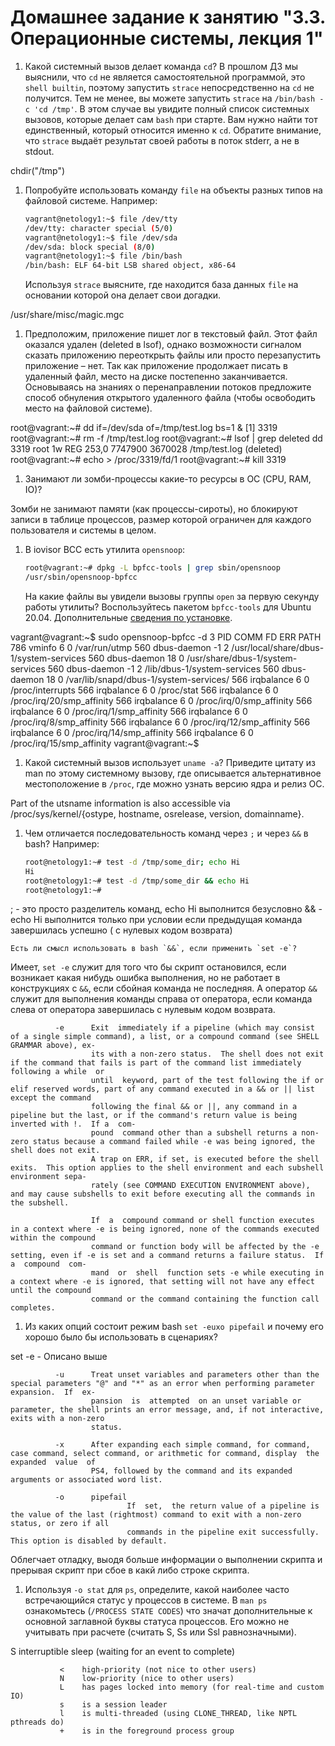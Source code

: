 # Домашнее задание к занятию "3.3. Операционные системы, лекция 1"

1. Какой системный вызов делает команда `cd`? В прошлом ДЗ мы выяснили, что `cd` не является самостоятельной  программой, это `shell builtin`, поэтому запустить `strace` непосредственно на `cd` не получится. Тем не менее, вы можете запустить `strace` на `/bin/bash -c 'cd /tmp'`. В этом случае вы увидите полный список системных вызовов, которые делает сам `bash` при старте. Вам нужно найти тот единственный, который относится именно к `cd`. Обратите внимание, что `strace` выдаёт результат своей работы в поток stderr, а не в stdout.

chdir("/tmp")

1. Попробуйте использовать команду `file` на объекты разных типов на файловой системе. Например:
    ```bash
    vagrant@netology1:~$ file /dev/tty
    /dev/tty: character special (5/0)
    vagrant@netology1:~$ file /dev/sda
    /dev/sda: block special (8/0)
    vagrant@netology1:~$ file /bin/bash
    /bin/bash: ELF 64-bit LSB shared object, x86-64
    ```
    Используя `strace` выясните, где находится база данных `file` на основании которой она делает свои догадки.

/usr/share/misc/magic.mgc


1. Предположим, приложение пишет лог в текстовый файл. Этот файл оказался удален (deleted в lsof), однако возможности сигналом сказать приложению переоткрыть файлы или просто перезапустить приложение – нет. Так как приложение продолжает писать в удаленный файл, место на диске постепенно заканчивается. Основываясь на знаниях о перенаправлении потоков предложите способ обнуления открытого удаленного файла (чтобы освободить место на файловой системе).

root@vagrant:~# dd if=/dev/sda of=/tmp/test.log bs=1 &
[1] 3319
root@vagrant:~# rm -f /tmp/test.log 
root@vagrant:~# lsof | grep deleted
dd        3319                          root    1w      REG              253,0   7747900    3670028 /tmp/test.log (deleted)
root@vagrant:~# echo > /proc/3319/fd/1
root@vagrant:~# kill 3319

1. Занимают ли зомби-процессы какие-то ресурсы в ОС (CPU, RAM, IO)?

Зомби не занимают памяти (как процессы-сироты), но блокируют записи в таблице процессов, размер которой ограничен для каждого пользователя и системы в целом.

1. В iovisor BCC есть утилита `opensnoop`:
    ```bash
    root@vagrant:~# dpkg -L bpfcc-tools | grep sbin/opensnoop
    /usr/sbin/opensnoop-bpfcc
    ```
    На какие файлы вы увидели вызовы группы `open` за первую секунду работы утилиты? Воспользуйтесь пакетом `bpfcc-tools` для Ubuntu 20.04. Дополнительные [сведения по установке](https://github.com/iovisor/bcc/blob/master/INSTALL.md).

vagrant@vagrant:~$ sudo opensnoop-bpfcc -d 3
PID    COMM               FD ERR PATH
786    vminfo              6   0 /var/run/utmp
560    dbus-daemon        -1   2 /usr/local/share/dbus-1/system-services
560    dbus-daemon        18   0 /usr/share/dbus-1/system-services
560    dbus-daemon        -1   2 /lib/dbus-1/system-services
560    dbus-daemon        18   0 /var/lib/snapd/dbus-1/system-services/
566    irqbalance          6   0 /proc/interrupts
566    irqbalance          6   0 /proc/stat
566    irqbalance          6   0 /proc/irq/20/smp_affinity
566    irqbalance          6   0 /proc/irq/0/smp_affinity
566    irqbalance          6   0 /proc/irq/1/smp_affinity
566    irqbalance          6   0 /proc/irq/8/smp_affinity
566    irqbalance          6   0 /proc/irq/12/smp_affinity
566    irqbalance          6   0 /proc/irq/14/smp_affinity
566    irqbalance          6   0 /proc/irq/15/smp_affinity
vagrant@vagrant:~$

1. Какой системный вызов использует `uname -a`? Приведите цитату из man по этому системному вызову, где описывается альтернативное местоположение в `/proc`, где можно узнать версию ядра и релиз ОС.

Part of the utsname information is also accessible via /proc/sys/kernel/{ostype, hostname, osrelease, version, domainname}.

1. Чем отличается последовательность команд через `;` и через `&&` в bash? Например:
    ```bash
    root@netology1:~# test -d /tmp/some_dir; echo Hi
    Hi
    root@netology1:~# test -d /tmp/some_dir && echo Hi
    root@netology1:~#
    ```
; - это просто разделитель команд, echo Hi выполнится безусловно
&& - echo Hi выполнится только при условии если предыдущая команда завершилась успешно ( с нулевых кодом возврата)

    Есть ли смысл использовать в bash `&&`, если применить `set -e`?

Имеет, `set -e` служит для того что бы скрипт остановился, если возникает какая нибудь ошибка выполнения, но не работает в конструкциях с `&&`, если сбойная команда не последняя.
А оператор `&&` служит для выполнения команды справа от оператора, если команда слева от оператора завершилась с нулевым кодом возврата.

              -e      Exit  immediately if a pipeline (which may consist of a single simple command), a list, or a compound command (see SHELL GRAMMAR above), ex‐
                      its with a non-zero status.  The shell does not exit if the command that fails is part of the command list immediately following a while  or
                      until  keyword, part of the test following the if or elif reserved words, part of any command executed in a && or || list except the command
                      following the final && or ||, any command in a pipeline but the last, or if the command's return value is being inverted with !.  If a  com‐
                      pound  command other than a subshell returns a non-zero status because a command failed while -e was being ignored, the shell does not exit.
                      A trap on ERR, if set, is executed before the shell exits.  This option applies to the shell environment and each subshell environment sepa‐
                      rately (see COMMAND EXECUTION ENVIRONMENT above), and may cause subshells to exit before executing all the commands in the subshell.

                      If  a  compound command or shell function executes in a context where -e is being ignored, none of the commands executed within the compound
                      command or function body will be affected by the -e setting, even if -e is set and a command returns a failure status.  If a  compound  com‐
                      mand  or  shell  function sets -e while executing in a context where -e is ignored, that setting will not have any effect until the compound
                      command or the command containing the function call completes.

1. Из каких опций состоит режим bash `set -euxo pipefail` и почему его хорошо было бы использовать в сценариях?

set -e - Описано выше

              -u      Treat unset variables and parameters other than the special parameters "@" and "*" as an error when performing parameter expansion.  If  ex‐
                      pansion  is  attempted  on an unset variable or parameter, the shell prints an error message, and, if not interactive, exits with a non-zero
                      status.

              -x      After expanding each simple command, for command, case command, select command, or arithmetic for command, display  the  expanded  value  of
                      PS4, followed by the command and its expanded arguments or associated word list.

              -o      pipefail
                              If  set,  the return value of a pipeline is the value of the last (rightmost) command to exit with a non-zero status, or zero if all
                              commands in the pipeline exit successfully.  This option is disabled by default.

Облегчает отладку, выодя больше информации о выполнении скрипта и прерывая скрипт при сбое в какй либо строке скрипта.

1. Используя `-o stat` для `ps`, определите, какой наиболее часто встречающийся статус у процессов в системе. В `man ps` ознакомьтесь (`/PROCESS STATE CODES`) что значат дополнительные к основной заглавной буквы статуса процессов. Его можно не учитывать при расчете (считать S, Ss или Ssl равнозначными).

S    interruptible sleep (waiting for an event to complete)

               <    high-priority (not nice to other users)
               N    low-priority (nice to other users)
               L    has pages locked into memory (for real-time and custom IO)
               s    is a session leader
               l    is multi-threaded (using CLONE_THREAD, like NPTL pthreads do)
               +    is in the foreground process group
